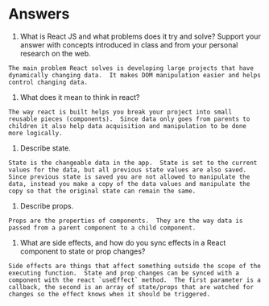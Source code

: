# Answers

1. What is React JS and what problems does it try and solve? Support your answer with concepts introduced in class and from your personal research on the web.

```
The main problem React solves is developing large projects that have dynamically changing data.  It makes DOM manipulation easier and helps control changing data.
```

1. What does it mean to think in react?

```
The way react is built helps you break your project into small reusable pieces (components).  Since data only goes from parents to children it also help data acquisition and manipulation to be done more logically.
```

1. Describe state.

```
State is the changeable data in the app.  State is set to the current values for the data, but all previous state values are also saved.  Since previous state is saved you are not allowed to manipulate the data, instead you make a copy of the data values and manipulate the copy so that the original state can remain the same.
```

1. Describe props.

```
Props are the properties of components.  They are the way data is passed from a parent component to a child component.
```

1. What are side effects, and how do you sync effects in a React component to state or prop changes?

```
Side effects are things that affect something outside the scope of the executing function.  State and prop changes can be synced with a component with the react `useEffect` method.  The first parameter is a callback, the second is an array of state/props that are watched for changes so the effect knows when it should be triggered.
```
